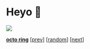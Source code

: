 # Heyo 👋
<img src="https://skillicons.dev/icons?perline=6&i=js%2Cts%2Cnpm%2Cnodejs%2Cbun%2Cvite%2Ctailwind%2Cnextjs%2Creact%2Cdiscordjs%2Cexpress%2Cpy%2Cfastapi%2Cflask%2Cselenium%2Cdocker%2Cgit%2Clua"/>


[**octo ring**](https://octo-ring.com/)
[[prev](https://octo-ring.com/letruxux/prev)]  [[random](https://octo-ring.com/p/letruxux/random)]  [[next](https://octo-ring.com/p/letruxux/next)]
